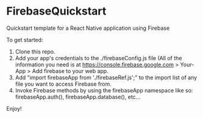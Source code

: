 # FirebaseQuickstart

Quickstart template for a React Native application using Firebase

To get started:

1. Clone this repo.
2. Add your app's credentials to the ./firebaseConfig.js file (All of the information you need is at https://console.firebase.google.com > Your-App > Add firebase to your web app.
3. Add "import firebaseApp from './firebaseRef.js';" to the import list of any file you want to access Firebase from.
4. Invoke Firebase methods by using the firebaseApp namespace like so: firebaseApp.auth(), firebaseApp.database(), etc...

Enjoy!
